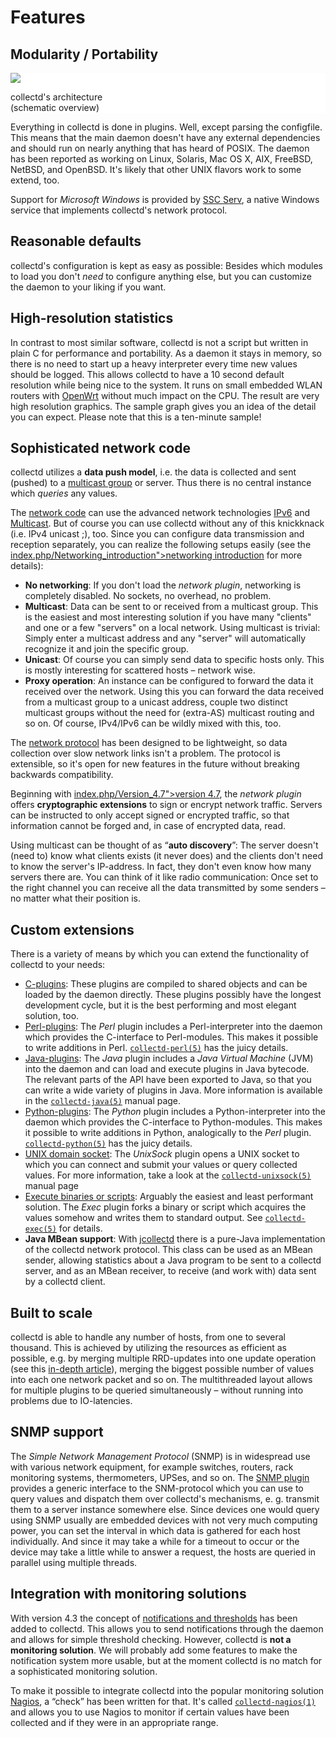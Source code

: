 # Features

## Modularity / Portability

<div class="float right" style="background-color: white;">

[![](/images/architecture-schematic.small.png)](/images/architecture-schematic.png)

<div class="caption">

collectd's architecture  
(schematic overview)

</div>

</div>

Everything in <span class="collectd">collectd</span> is done in plugins. Well, except parsing the configfile. This means
that the main daemon doesn't have any external dependencies and should run on nearly anything that has heard of POSIX.
The daemon has been reported as working on Linux, Solaris, Mac OS X, AIX, FreeBSD, NetBSD, and OpenBSD. It's likely that
other UNIX flavors work to some extend, too.

Support for *Microsoft Windows* is provided by [SSC Serv](http://ssc-serv.com), a native Windows service that implements
<span class="collectd">collectd</span>'s network protocol.

## Reasonable defaults

<span class="collectd">collectd</span>'s configuration is kept as easy as possible: Besides which modules to load you
don't *need* to configure anything else, but you can customize the daemon to your liking if you want.

## High-resolution statistics

In contrast to most similar software, <span class="collectd">collectd</span> is not a script but written in plain C for
performance and portability. As a daemon it stays in memory, so there is no need to start up a heavy interpreter every
time new values should be logged. This allows <span class="collectd">collectd</span> to have a 10 second default
resolution while being nice to the system. It runs on small embedded WLAN routers with [OpenWrt](http://openwrt.org/)
without much impact on the CPU. The result are very high resolution graphics. The sample graph gives you an idea of the
detail you can expect. Please note that this is a ten-minute sample\!

## Sophisticated network code

<span class="collectd">collectd</span> utilizes a **data push model**, i.e. the data is collected and sent (pushed) to a
[multicast group](http://en.wikipedia.org/wiki/Multicast) or server. Thus there is no central instance which *queries*
any values.

The [network code](/wiki/index.php/Plugin:Network) can use the advanced network technologies
[IPv6](http://en.wikipedia.org/wiki/IPv6) and [Multicast](http://en.wikipedia.org/wiki/Multicast). But of course you can
use <span class="collectd">collectd</span> without any of this knickknack (i.e. IPv4 unicast ;), too. Since you can
configure data transmission and reception separately, you can realize the following setups easily (see the
[index.php/Networking\_introduction"\>networking introduction](%3C!--#echo%20var=) for more details):

  - **No networking**: If you don't load the *network plugin*, networking is completely disabled. No sockets, no
    overhead, no problem.
  - **Multicast**: Data can be sent to or received from a multicast group. This is the easiest and most interesting
    solution if you have many "clients" and one or a few "servers" on a local network. Using multicast is trivial:
    Simply enter a multicast address and any "server" will automatically recognize it and join the specific group.
  - **Unicast**: Of course you can simply send data to specific hosts only. This is mostly interesting for scattered
    hosts – network wise.
  - **Proxy operation**: An instance can be configured to forward the data it received over the network. Using this you
    can forward the data received from a multicast group to a unicast address, couple two distinct multicast groups
    without the need for (extra-AS) multicast routing and so on. Of course, IPv4/IPv6 can be wildly mixed with this,
    too.

The [network protocol](/wiki/index.php/Binary_protocol) has been designed to be lightweight, so data collection over
slow network links isn't a problem. The protocol is extensible, so it's open for new features in the future without
breaking backwards compatibility.

Beginning with [index.php/Version\_4.7"\>version 4.7](%3C!--#echo%20var=), the *network plugin* offers **cryptographic
extensions** to sign or encrypt network traffic. Servers can be instructed to only accept signed or encrypted traffic,
so that information cannot be forged and, in case of encrypted data, read.

Using multicast can be thought of as “**auto discovery**”: The server doesn't (need to) know what clients exists (it
never does) and the clients don't need to know the server's IP-address. In fact, they don't even know how many servers
there are. You can think of it like radio communication: Once set to the right channel you can receive all the data
transmitted by some senders – no matter what their position is.

## Custom extensions

There is a variety of means by which you can extend the functionality of <span class="collectd">collectd</span> to your
needs:

  - [C-plugins](/wiki/index.php/Table_of_Plugins): These plugins are compiled to shared objects and can be loaded by the
    daemon directly. These plugins possibly have the longest development cycle, but it is the best performing and most
    elegant solution, too.
  - [Perl-plugins](/wiki/index.php/Plugin:Perl): The *Perl* plugin includes a Perl-interpreter into the daemon which
    provides the C-interface to Perl-modules. This makes it possible to write additions in Perl.
    [`collectd-perl(5)`](/documentation/manpages/collectd-perl.5.shtml) has the juicy details.
  - [Java-plugins](/wiki/index.php/Plugin:Java): The *Java* plugin includes a *Java Virtual Machine* (JVM) into the
    daemon and can load and execute plugins in Java bytecode. The relevant parts of the API have been exported to Java,
    so that you can write a wide variety of plugins in Java. More information is available in the
    [`collectd-java(5)`](/documentation/manpages/collectd-java.5.shtml) manual page.
  - [Python-plugins](/wiki/index.php/Plugin:Python): The *Python* plugin includes a Python-interpreter into the daemon
    which provides the C-interface to Python-modules. This makes it possible to write additions in Python, analogically
    to the *Perl* plugin. [`collectd-python(5)`](/documentation/manpages/collectd-python.5.shtml) has the juicy details.
  - [UNIX domain socket](/wiki/index.php/Plugin:UnixSock): The *UnixSock* plugin opens a UNIX socket to which you can
    connect and submit your values or query collected values. For more information, take a look at the
    [`collectd-unixsock(5)`](/documentation/manpages/collectd-unixsock.5.shtml) manual page
  - [Execute binaries or scripts](/wiki/index.php/Plugin:Exec): Arguably the easiest and least performant solution. The
    *Exec* plugin forks a binary or script which acquires the values somehow and writes them to standard output. See
    [`collectd-exec(5)`](/documentation/manpages/collectd-exec.5.shtml) for details.
  - **Java MBean support**: With [jcollectd](https://github.com/hyperic/jcollectd) there is a pure-Java implementation
    of the <span class="collectd">collectd</span> network protocol. This class can be used as an MBean sender, allowing
    statistics about a Java program to be sent to a <span class="collectd">collectd</span> server, and as an MBean
    receiver, to receive (and work with) data sent by a <span class="collectd">collectd</span> client.

## Built to scale

<span class="collectd">collectd</span> is able to handle any number of hosts, from one to several thousand. This is
achieved by utilizing the resources as efficient as possible, e.g. by merging multiple RRD-updates into one update
operation (see this [in-depth article](/wiki/index.php/Inside_the_RRDtool_plugin)), merging the biggest possible number
of values into each one network packet and so on. The multithreaded layout allows for multiple plugins to be queried
simultaneously – without running into problems due to IO-latencies.

## SNMP support

The *Simple Network Management Protocol* (SNMP) is in widespread use with various network equipment, for example
switches, routers, rack monitoring systems, thermometers, UPSes, and so on. The [SNMP
plugin](/wiki/index.php/Plugin:SNMP) provides a generic interface to the SNM-protocol which you can use to query values
and dispatch them over <span class="collectd">collectd</span>'s mechanisms, e. g. transmit them to a server instance
somewhere else. Since devices one would query using SNMP usually are embedded devices with not very much computing
power, you can set the interval in which data is gathered for each host individually. And since it may take a while for
a timeout to occur or the device may take a little while to answer a request, the hosts are queried in parallel using
multiple threads.

## Integration with monitoring solutions

With version 4.3 the concept of [notifications and thresholds](/wiki/index.php/Notifications_and_thresholds) has been
added to <span class="collectd">collectd</span>. This allows you to send notifications through the daemon and allows for
simple threshold checking. However, <span class="collectd">collectd</span> is **not a monitoring solution**. We will
probably add some features to make the notification system more usable, but at the moment
<span class="collectd">collectd</span> is no match for a sophisticated monitoring solution.

To make it possible to integrate <span class="collectd">collectd</span> into the popular monitoring solution
[Nagios](http://www.nagios.org/), a “check” has been written for that. It's called
[`collectd-nagios(1)`](/documentation/manpages/collectd-nagios.1.shtml) and allows you to use Nagios to monitor if
certain values have been collected and if they were in an appropriate range.
